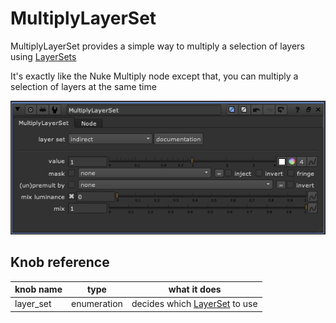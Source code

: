 # MultiplyLayerSet 

MultiplyLayerSet provides a simple way to multiply a selection of layers using [LayerSets](core.md#layersets)

It's exactly like the Nuke Multiply node except that, you can multiply a selection of layers at the same time

![MultiplyLayerSet](media/parameters/MultiplyLayerSet.png)

## Knob reference

| knob name | type | what it does |
| --------- | ---- | ------------
| layer_set | enumeration | decides which [LayerSet](core.md#layersets) to use |

